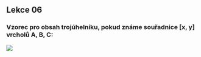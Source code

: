 Lekce 06
--------

### Vzorec pro obsah trojúhelníku, pokud známe souřadnice **[x, y]** vrcholů A, B, C:

![](img/lekce06-vzorec-obsah_trojuhelniku.png)

